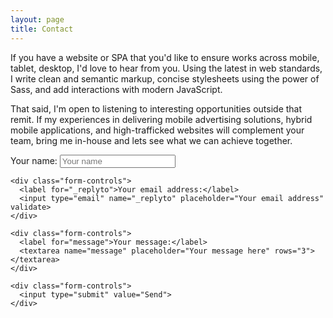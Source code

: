 ```yaml
---
layout: page
title: Contact
---
```


If you have a website or SPA that you'd like to ensure works across mobile, tablet, desktop, I'd love to hear from you. Using the latest in web standards, I write clean and semantic markup, concise stylesheets using the power of Sass, and add interactions with modern JavaScript.

That said, I'm open to listening to interesting opportunities outside that remit. If my experiences in delivering mobile advertising solutions, hybrid mobile applications, and high-trafficked websites will complement your team, bring me in-house and lets see what we can achieve together.

<form action="//formspree.io/formspree@danmatthew.co.uk" method="POST">
    <input type="hidden" name="_subject" value="New website message">
    <input type="text" name="_gotcha" style="display:none" /> 
   <div class="form-controls">
      <label for="name">Your name:</label>
      <input type="text" name="name" placeholder="Your name">
    </div>

    <div class="form-controls">
      <label for="_replyto">Your email address:</label>
      <input type="email" name="_replyto" placeholder="Your email address" validate>
    </div>

    <div class="form-controls">
      <label for="message">Your message:</label>
      <textarea name="message" placeholder="Your message here" rows="3"></textarea>
    </div>

    <div class="form-controls">
      <input type="submit" value="Send">
    </div>
</form>
